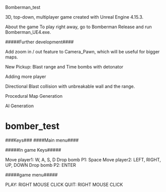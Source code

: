 Bomberman_test

3D, top-down, multiplayer game created with Unreal Engine 4.15.3.

About the game
To play right away, go to Bomberman Release and run Bomberman_UE4.exe.

#####Further development####

Add zoom in / out feature to Camera_Pawn, which will be useful for bigger maps.

New Pickup: Blast range and Time bombs with detonator

Adding more player

Directional Blast collision with unbreakable wall and the range.

Procedural Map Generation

AI Generation 

# bomber_test
###Keys### ####Main menu####

#####In game Keys#####

Move player1: W, A, S, D
Drop bomb P1: Space
Move player2: LEFT, RIGHT, UP, DOWN
Drop bomb P2: ENTER

#####game menu#####

PLAY: RIGHT MOUSE CLICK
QUIT: RIGHT MOUSE CLICK
